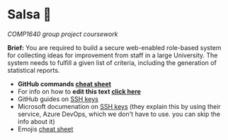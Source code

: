 # Salsa :dancer:
*COMP1640 group project coursework*

**Brief:** You are required to build a secure web-enabled role-based system for collecting ideas for improvement from staff in a large University. The system needs to fulfill a given list of criteria, including the generation of statistical reports.

- **GitHub commands [cheat sheet](https://www.google.com/url?q=https://services.github.com/on-demand/downloads/github-git-cheat-sheet.pdf&sa=U&ved=2ahUKEwiPiIC-lsjgAhXxThUIHZnGCRAQFjABegQIChAB&usg=AOvVaw1qc5ugkNh28NRy-oMF2X4K)**
- For info on how to **edit this text [click here](https://help.github.com/articles/basic-writing-and-formatting-syntax)**
- GitHub guides on [SSH keys](https://help.github.com/articles/connecting-to-github-with-ssh/)
- Microsoft documenation on [SSH keys](https://docs.microsoft.com/en-us/azure/devops/repos/git/use-ssh-keys-to-authenticate?view=azure-devops) (they explain this by using their service, Azure DevOps, which we don't have to use. you can skip the info about it)
- Emojis [cheat sheet](https://www.webfx.com/tools/emoji-cheat-sheet/)
